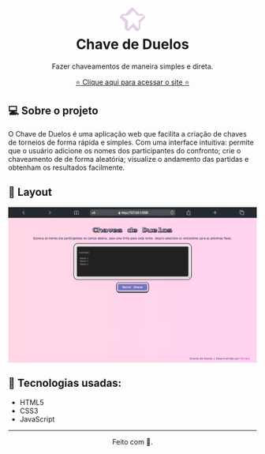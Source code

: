 <!-- Logo or Banner -->
<!-- Seu projeto pode ter Logo, Nome ou Logo e Banner. -->
<h1 align="center" id="project_name">
  <br />
  <!-- Link externo ou local(.github). -->
  <img src="assets/fav.png" alt="Logo" width="50px">
  <br />
Chave de Duelos  <br />
</h1>

<p align="center"> Fazer chaveamentos de maneira simples e direta. </p>
<p align="center">  
 <a href="https://renataalvescunh.github.io/chave-de-duelos/" a/> ⭐ Clique aqui para acessar o site ⭐</a> 
</p>

<h2 id="about">
💻 Sobre o projeto
</h2>
<p> O Chave de Duelos é uma aplicação web que facilita a criação de chaves de torneios de forma rápida e simples. Com uma interface intuitiva: permite que o usuário adicione os nomes dos participantes do confronto; crie o chaveamento de de forma aleatória; visualize o andamento das partidas e obtenham os resultados facilmente. </p>

<h2 id="layout">🎨 Layout</h2>

<p align="center" style="display: flex; align-items: flex-start; justify-content: center;">
  <img src="assets/exemplo.png" width="777px" alt="Tela 1">
</p>

<h2 id="layout"> 🔨 Tecnologias usadas: </h2>

<ul>
    <li>HTML5</li>
    <li>CSS3</li>
    <li>JavaScript </li>
</ul>

---


<p align="center">Feito com 💌. </p>